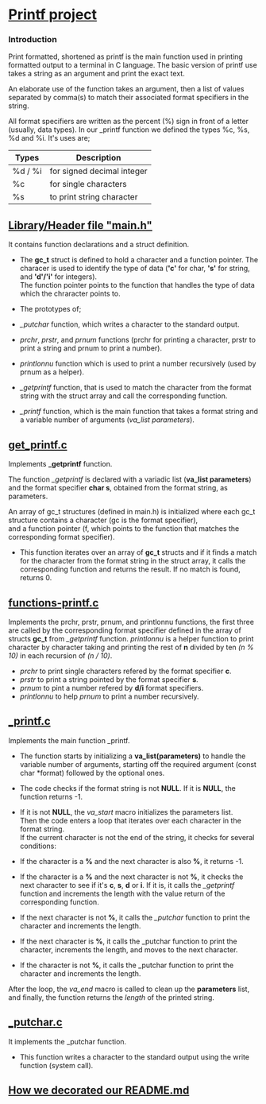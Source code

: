 # [Printf project](https://github.com/Mtiass/holbertonschool-printf/tree/master) 

### Introduction

Print formatted, shortened as printf is the main function used in printing
formatted output to a terminal in C language. The basic version of printf use
takes a string as an argument and print the exact text.

An elaborate use of the function takes an argument, then a list of
values separated by comma(s) to match their associated format specifiers in the
string.

All format specifiers are written as the percent (%) sign in front of a letter
(usually, data types). In our _printf function we defined the types %c, %s, %d
and %i. It's uses are;

| Types   | Description |
| ----------- | ----------- |
| %d / %i |for signed decimal integer|
|  %c     | for single characters|
|  %s     | to print string character|


## [Library/Header file "main.h"](https://github.com/Mtiass/holbertonschool-printf/blob/master/main.h)

It contains function declarations and a struct definition.

- The **gc_t** struct is defined to hold a character and a function pointer.
The characer is used to identify the type of data (**'c'** for char, **'s'** for
string, and **'d'/'i'** for integers).\
The function pointer points to the function that handles the type of data which
the chraracter points to.

- The prototypes of;

- *_putchar* function, which writes a character to the standard output.
- *prchr*, *prstr*, and *prnum* functions (prchr for printing a character, prstr to
print a string and prnum to print a number).
- *printlonnu* function which is used to print a number recursively (used by
prnum as a helper).
-  *_getprintf* function, that is used to match the character from the format
string with the struct array and call the corresponding function.
- *_printf* function,  which is the main function that takes a format string and
a variable number of arguments (*va_list parameters*).

## [get\_printf.c](https://github.com/Mtiass/holbertonschool-printf/blob/master/get_printf.c) 

Implements **_getprintf** function.

The function *_getprintf* is declared with a variadic list (**va_list parameters**)\
and the format specifier **char s**, obtained from the format string, as
parameters.

An array of gc\_t structures (defined in main.h) is initialized where each 
gc\_t structure contains a character (gc is the format specifier),\
and a function pointer (f, which points to the function that matches the
corresponding format specifier).

- This function iterates over an array of **gc_t** structs and if it finds a match
for the character from the format string in the struct array, it calls the
corresponding function and returns the result. If no match is found, returns 0.


## [functions-printf.c](https://github.com/Mtiass/holbertonschool-printf/blob/master/functions-printf.c)

Implements the prchr, prstr, prnum, and printlonnu functions, the first three
are called by the corresponding format specifier defined in the array of structs
**gc_t** from *_getprintf* function. *printlonnu* is a helper function to print
character by character taking and printing the rest of **n** divided by ten *(n % 10)*
in each recursion of *(n / 10)*.

- *prchr* to print single characters refered by the format specifier **c**.
- *prstr* to print a string pointed by the format specifier **s**.
- *prnum* to pint a number refered by **d/i** format specifiers.
- *printlonnu* to help *prnum* to print a number recursively.

## [\_printf.c](https://github.com/Mtiass/holbertonschool-printf/blob/master/_printf.c) 

Implements the main function _printf.

- The function starts by initializing a **va_list(parameters)** to handle the
variable number of arguments, starting off the required argument (const char
*format) followed by the optional ones.

- The code checks if the format string is not **NULL**. If it is **NULL**,
the function returns -1.
 
- If it is not **NULL**, the *va_start* macro initializes the parameters list.\
Then the code enters a loop that iterates over each character in the format string.\
If the current character is not the end of the string, it checks for several
conditions:

- If the character is a **%** and the next character is also **%**, it returns -1.

- If the character is a **%** and the next character is not **%**, it checks the
next character to see if it's **c**, **s**, **d** or **i**. If it is, it calls the
*_getprintf* function and increments the length with the value return of the 
corresponding function.

-  If the next character is not **%**, it calls the *_putchar* function to print
the character and increments the length.

- If the next character is **%**, it calls the _putchar function to print the
character, increments the length, and moves to the next character.

- If the character is not **%**, it calls the _putchar function to print the
character and increments the length.

After the loop, the *va\_end* macro is called to clean up the **parameters** list,
and finally, the function returns the *length* of the printed string.

## [\_putchar.c](https://github.com/Mtiass/holbertonschool-printf/blob/master/_putchar.c)

It implements the _putchar function.

- This function writes a character to the standard output using the write
function (system call).

## [How we decorated our README.md](https://www.markdownguide.org/extended-syntax/#heading-ids)

